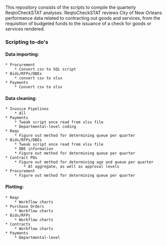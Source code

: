 This repository consists of the scripts to compile the quarterly ReqtoCheckSTAT analyses. ReqtoCheckSTAT reviews City of New Orleans performance data related to contracting out goods and services, from the requisition of budgeted funds to the issuance of a check for goods or services rendered. 


### Scripting to-do's
#### Data importing:
	* Procurement
		* Convert csv to SQL script
	* Bids/RFPs/DBEs
		* convert csv to xlsx
	* Payments
		* Convert csv to xlsx

#### Data cleaning:
	* Invoice Pipelines
		* All
	* Payments
		* Tweak script once read from xlsx file
		* Departmental-level coding
	* Reqs
		* Figure out method for determining queue per quarter
	* Bids/RFPs/DBEs
		* Tweak script once read from xlsx file
		* DBE information
		* Figure out method for determining queue per quarter
	* Contract POs
		* Figure out method for determining age and queue per quarter
			* At aggregate, as well as approval levels
	* Procurement
		* Figure out method for determining queue per quarter

#### Plotting:
	* Reqs
		* Workflow charts
	* Purchase Orders
		* Workflow charts
	* Bids/RFPs
		* Workflow charts
	* Contracts
		* Workflow charts
	* Payments
		* Departmental-level 

